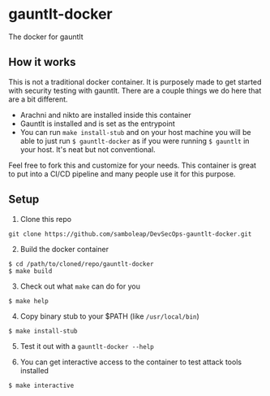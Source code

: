 # gauntlt-docker
The docker for gauntlt

## How it works
This is not a traditional docker container. It is purposely made to get started with security testing with gauntlt. There are a couple things we do here that are a bit different.

- Arachni and nikto are installed inside this container
- Gauntlt is installed and is set as the entrypoint
- You can run `make install-stub` and on your host machine you will be able to just run `$ gauntlt-docker` as if you were running `$ gauntlt` in your host. It's neat but not conventional.

Feel free to fork this and customize for your needs. This container is great to put into a CI/CD pipeline and many people use it for this purpose.

## Setup

1. Clone this repo
  ```
  git clone https://github.com/samboleap/DevSecOps-gauntlt-docker.git
  ```

2. Build the docker container

  ```
  $ cd /path/to/cloned/repo/gauntlt-docker
  $ make build
  ```

3. Check out what `make` can do for you
  ```
  $ make help
  ```

4. Copy binary stub to your $PATH (like `/usr/local/bin`)
  ```
  $ make install-stub
  ```

5. Test it out with a `gauntlt-docker --help`

6. You can get interactive access to the container to test attack tools installed
  ```
  $ make interactive
  ```
